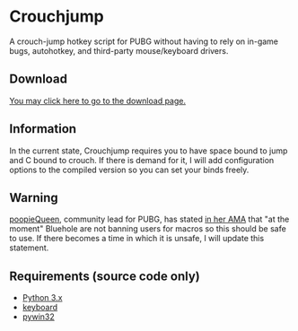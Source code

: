 # Crouchjump
A crouch-jump hotkey script for PUBG without having to rely on in-game bugs, autohotkey, and third-party mouse/keyboard drivers.

## Download
[You may click here to go to the download page.](https://github.com/Snaacky/Crouchjump/releases/tag/v1.0)

## Information
In the current state, Crouchjump requires you to have space bound to jump and C bound to crouch. If there is demand for it, I will add configuration options to the compiled version so you can set your binds freely.

## Warning
[poopieQueen](https://twitter.com/poopiequeen), community lead for PUBG, has stated [in her AMA](https://www.reddit.com/r/PUBATTLEGROUNDS/comments/72396a/iama_poopiequeen_ama/dnfg087/) that "at the moment" Bluehole are not banning users for macros so this should be safe to use. If there becomes a time in which it is unsafe, I will update this statement.

## Requirements (source code only)
* [Python 3.x](https://www.python.org/)
* [keyboard](https://github.com/boppreh/keyboard)
* [pywin32](https://sourceforge.net/projects/pywin32/files/?source=navbar)

